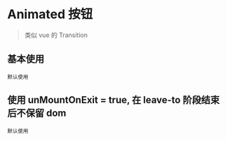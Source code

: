 # Animated 按钮

> 类似 vue 的 Transition

## 基本使用

<code src="./demo/animated/index.tsx" description="默认">默认使用</code>

## 使用 unMountOnExit = true, 在 leave-to 阶段结束后不保留 dom

<code src="./demo/animated/unMountOnExit.tsx" description="默认">默认使用</code>

<!-- ```tsx
import { Animated } from 'jj-design';

export default () => {
  return (
    <>
      <Animated>
        <div>this is animated children</div>
      </Animated>
    </>
  );
};
``` -->
